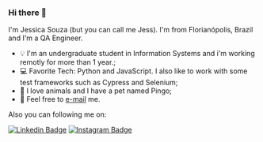 ### Hi there 👋

I'm Jessica Souza (but you can call me Jess). I'm from Florianópolis, Brazil and I'm a QA Engineer.

* :bulb: I'm an undergraduate student in Information Systems and i'm working remotly for more than 1 year.;
* :computer: Favorite Tech: Python and JavaScript. I also like to work with some test frameworks such as Cypress and Selenium;
* :dog: I love animals and I have a pet named Pingo; 
* :email: Feel free to [e-mail](mailto:jessica_schelly@hotmail.com.com) me.

Also you can following me on: 

[![Linkedin Badge](https://img.shields.io/badge/-LinkedIn-blue?style=flat&logo=LinkedIn&logoColor=white)](https://www.linkedin.com/in/jessica-schelly/)
[![Instagram Badge](https://img.shields.io/badge/-Instagram-C13584?style=flat&logo=Instagram&logoColor=white)](https://www.instagram.com/jessicaschelly/)

